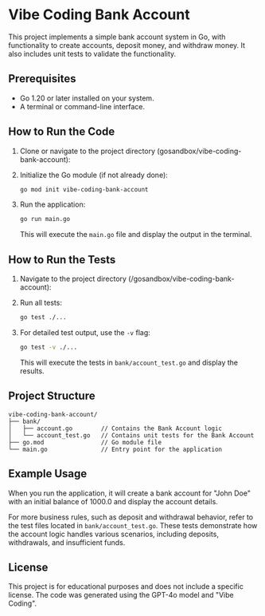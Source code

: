 # Vibe Coding Bank Account

This project implements a simple bank account system in Go, with functionality to create accounts, deposit money, and withdraw money. It also includes unit tests to validate the functionality.

## Prerequisites

- Go 1.20 or later installed on your system.
- A terminal or command-line interface.

## How to Run the Code

1. Clone or navigate to the project directory (gosandbox/vibe-coding-bank-account):

2. Initialize the Go module (if not already done):
   ```bash
   go mod init vibe-coding-bank-account
   ```

3. Run the application:
   ```bash
   go run main.go
   ```

   This will execute the `main.go` file and display the output in the terminal.

## How to Run the Tests

1. Navigate to the project directory (/gosandbox/vibe-coding-bank-account):

2. Run all tests:
   ```bash
   go test ./...
   ```

3. For detailed test output, use the `-v` flag:
   ```bash
   go test -v ./...
   ```

   This will execute the tests in `bank/account_test.go` and display the results.

## Project Structure

```
vibe-coding-bank-account/
├── bank/
│   ├── account.go        // Contains the Bank Account logic
│   └── account_test.go   // Contains unit tests for the Bank Account
├── go.mod                // Go module file
└── main.go               // Entry point for the application
```

## Example Usage

When you run the application, it will create a bank account for "John Doe" with an initial balance of 1000.0 and display the account details.

For more business rules, such as deposit and withdrawal behavior, refer to the test files located in `bank/account_test.go`. These tests demonstrate how the account logic handles various scenarios, including deposits, withdrawals, and insufficient funds.  

## License

This project is for educational purposes and does not include a specific license. The code was generated using the GPT-4o model and "Vibe Coding".